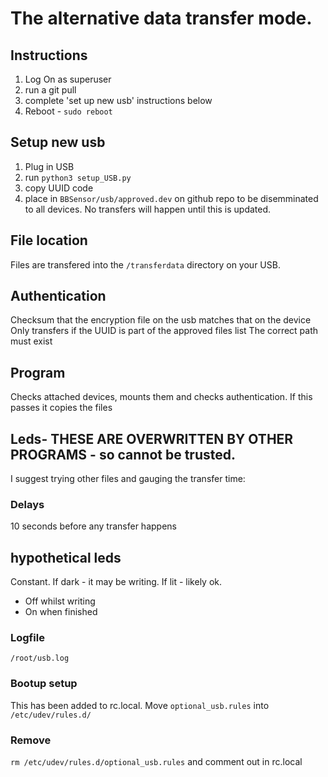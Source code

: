 # The alternative data transfer mode. 

## Instructions
1. Log On as superuser
2. run a git pull
3. complete 'set up new usb' instructions below
4. Reboot - `sudo reboot`

## Setup new usb 
1. Plug in USB
2. run `python3 setup_USB.py`
3. copy UUID code
4. place in `BBSensor/usb/approved.dev` on github repo to be disemminated to all devices. No transfers will happen until this is updated. 

## File location 
Files are transfered into the `/transferdata` directory on your USB. 

## Authentication
Checksum that the encryption file on the usb matches that on the device
Only transfers if the UUID is part of the approved files list
The correct path must exist

## Program
Checks attached devices, 
mounts them and checks authentication. 
If this passes it copies the files 

## Leds- THESE ARE OVERWRITTEN BY OTHER PROGRAMS - so cannot be trusted. 
I suggest trying other files and gauging the transfer time: 

### Delays
10 seconds before any transfer happens 

## hypothetical leds 
Constant. If dark - it may be writing. If lit - likely ok.  
- Off whilst writing
- On when finished

### Logfile
`/root/usb.log`

### Bootup setup
This has been added to rc.local.
Move `optional_usb.rules` into `/etc/udev/rules.d/`

### Remove 
`rm /etc/udev/rules.d/optional_usb.rules` 
and comment out in rc.local



